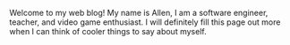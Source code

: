 Welcome to my web blog! My name is Allen, I am a software engineer, teacher, and video game enthusiast.
I will definitely fill this page out more when I can think of cooler things to say about myself.